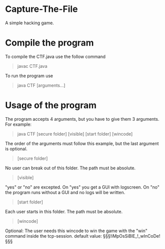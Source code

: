 # Capture-The-File
A simple hacking game.

# Compile the program

To compile the CTF.java use the follow command

> javac CTF.java

To run the program use

> java CTF [arguments...]

# Usage of the program

The program accepts 4 arguments, but you have to give them 3 arguments. For example:

> java CTF [secure folder] [visible] [start folder] [wincode]

The order of the arguments must follow this example, but the last argument is optional.

> [secure folder]

No user can break out of this folder. The path must be absolute.
  
> [visible]

"yes" or "no" are excepted. On "yes" you get a GUI with logscreen. On "no" the program runs without a GUI and no logs will be written.

> [start folder]

Each user starts in this folder. The path must be absolute.
  
> [wincode]

Optional: The user needs this wincode to win the game with the "win" command inside the tcp-session. default value: §§§!iMpOsSiBlE_!_wInCoDe!§§§
